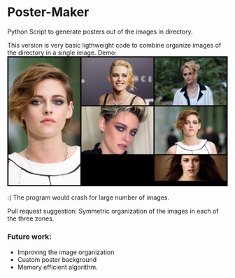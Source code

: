 # Poster-Maker
Python Script to generate posters out of the images in directory.

This version is very basic ligthweight code to combine organize images of the directory in a single image.
Demo:
![image](https://github.com/rajcurious/Poster-Maker/blob/master/demo/Medium.jpg)

:( The program would crash for large number of images.

Pull request suggestion:
  Symmetric organization of the images in each of the three zones.
  
### Future work:
- Improving the image organization 
- Custom poster background
- Memory efficient algorithm.
